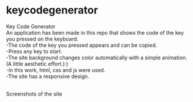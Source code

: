 # keycodegenerator
Key Code Generator<br>
An application has been made in this repo that shows the code of the key you pressed on the keyboard.<br>
-The code of the key you pressed appears and can be copied.<br>
-Press any key to start.<br>
-The site background changes color automatically with a simple animation.(A little aesthetic effort.):)<br>
-In this work, html, css and js were used.<br>
-The site has a responsive design.<br><br>


Screenshots of the site<br>
